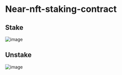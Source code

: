 # Near-nft-staking-contract

## Stake

![image](https://user-images.githubusercontent.com/106301903/215312625-1d58b2f4-4869-4e79-a484-dbc5b8dd54fa.png)

## Unstake
![image](https://user-images.githubusercontent.com/106301903/215312735-d4a949cb-1a99-4246-b240-17270959d715.png)
